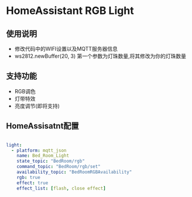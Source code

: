 # HomeAssistant RGB Light

## 使用说明

- 修改代码中的WIFI设置以及MQTT服务器信息
- ws2812.newBuffer(20, 3) 第一个参数为灯珠数量,将其修改为你的灯珠数量

## 支持功能

- RGB调色
- 灯带特效
- 亮度调节(即将支持)

## HomeAssisatnt配置

```yaml

light:
  - platform: mqtt_json
    name: Bed_Room_Light
    state_topic: "BedRoom/rgb"
    command_topic: "BedRoom/rgb/set"
    availability_topic: "BedRoomRGBAvailability"
    rgb: true
    effect: true
    effect_list: [flash, close effect]
```
